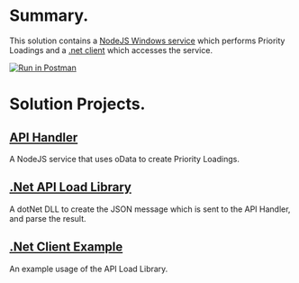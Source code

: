 <h1>Summary.</h1>
This solution contains a <a href="https://github.com/SimonBarnett/apiLoad/tree/master/apiHandler">NodeJS Windows service</a> which performs Priority Loadings and a <a href="https://github.com/SimonBarnett/apiLoad/tree/master/apiLoad">.net client</a> which accesses the service.

<a href="https://www.getpostman.com/run-collection/29b5ed9ca3ca6f69aee1" target="_blank"><img src="https://run.pstmn.io/button.svg" alt="Run in Postman"></a>

<h1>Solution Projects.</h1>
<h2><a href="https://github.com/SimonBarnett/apiLoad/tree/master/apiHandler">API Handler</a></h2>
A NodeJS service that uses oData to create Priority Loadings.

<h2><a href="https://github.com/SimonBarnett/apiLoad/tree/master/apiLoad">.Net API Load Library</a></h2>
A dotNet DLL to create the JSON message which is sent to the API Handler, and parse the result.

<h2><a href="https://github.com/SimonBarnett/apiLoad/tree/master/clientExample">.Net Client Example</a></h2>
An example usage of the API Load Library.